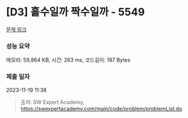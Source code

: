 # [D3] 홀수일까 짝수일까 - 5549 

[문제 링크](https://swexpertacademy.com/main/code/problem/problemDetail.do?contestProbId=AWWxpEDaAVoDFAW4) 

### 성능 요약

메모리: 59,864 KB, 시간: 263 ms, 코드길이: 187 Bytes

### 제출 일자

2023-11-19 11:38



> 출처: SW Expert Academy, https://swexpertacademy.com/main/code/problem/problemList.do